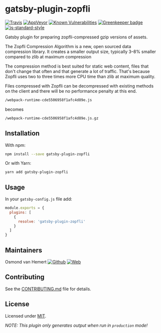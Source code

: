 # gatsby-plugin-zopfli

[![Travis](https://img.shields.io/travis/com/ovhemert/gatsby-plugin-zopfli.svg?branch=master&logo=travis)](https://travis-ci.com/ovhemert/gatsby-plugin-zopfli)
[![AppVeyor](https://img.shields.io/appveyor/ci/ovhemert/gatsby-plugin-zopfli.svg?logo=appveyor)](https://ci.appveyor.com/project/ovhemert/gatsby-plugin-zopfli)
[![Known Vulnerabilities](https://snyk.io/test/npm/gatsby-plugin-zopfli/badge.svg)](https://snyk.io/test/npm/gatsby-plugin-zopfli)
[![Greenkeeper badge](https://badges.greenkeeper.io/ovhemert/gatsby-plugin-zopfli.svg)](https://greenkeeper.io/)
[![js-standard-style](https://img.shields.io/badge/code%20style-standard-brightgreen.svg?style=flat)](http://standardjs.com/)

Gatsby plugin for preparing zopfli-compressed gzip versions of assets.

The Zopfli Compression Algorithm is a new, open sourced data compression library. It creates a smaller output size, typically 3–8% smaller compared to zlib at maximum compression

The compression method is best suited for static web content, files that don't change that often and that generate a lot of traffic. That's because Zopfli uses two to three times more CPU time than zlib at maximum quality.

Files compressed with Zopfli can be decompressed with existing methods on the client and there will be no performance penalty at this end.

```bash
/webpack-runtime-cde5506958f1afc4d89e.js
```
becomes
```bash
/webpack-runtime-cde5506958f1afc4d89e.js.gz
```

## Installation

With npm:

```bash
npm install --save gatsby-plugin-zopfli
```

Or with Yarn:

```bash
yarn add gatsby-plugin-zopfli
```

## Usage

In your `gatsby-config.js` file add:

```javascript
module.exports = {
  plugins: [
    {
      resolve: 'gatsby-plugin-zopfli'
    }
  ]
}
```

## Maintainers

Osmond van Hemert
[![Github](https://img.shields.io/badge/-website.svg?style=social&logoColor=333&logo=github)](https://github.com/ovhemert/about)
[![Web](https://img.shields.io/badge/-website.svg?style=social&logoColor=333&logo=nextdoor)](https://www.osmondvanhemert.nl)

## Contributing

See the [CONTRIBUTING.md](./docs/CONTRIBUTING.md) file for details.

## License

Licensed under [MIT](./LICENSE).

_NOTE: This plugin only generates output when run in `production` mode!_
